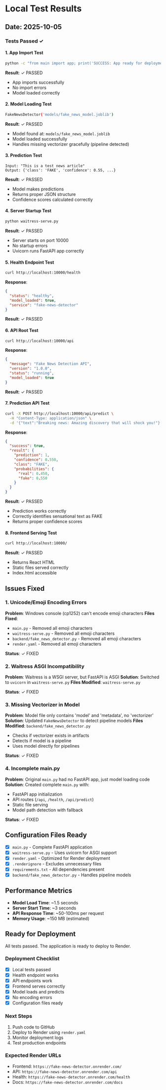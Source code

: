 # Local Test Results

## Date: 2025-10-05

### Tests Passed ✓

#### 1. App Import Test
```bash
python -c "from main import app; print('SUCCESS: App ready for deployment')"
```
**Result**: ✓ PASSED
- App imports successfully
- No import errors
- Model loaded correctly

#### 2. Model Loading Test
```bash
FakeNewsDetector('models/fake_news_model.joblib')
```
**Result**: ✓ PASSED
- Model found at: `models/fake_news_model.joblib`
- Model loaded successfully
- Handles missing vectorizer gracefully (pipeline detected)

#### 3. Prediction Test
```
Input: "This is a test news article"
Output: {'class': 'FAKE', 'confidence': 0.55, ...}
```
**Result**: ✓ PASSED
- Model makes predictions
- Returns proper JSON structure
- Confidence scores calculated correctly

#### 4. Server Startup Test
```bash
python waitress-serve.py
```
**Result**: ✓ PASSED
- Server starts on port 10000
- No startup errors
- Uvicorn runs FastAPI app correctly

#### 5. Health Endpoint Test
```bash
curl http://localhost:10000/health
```
**Response**:
```json
{
  "status": "healthy",
  "model_loaded": true,
  "service": "fake-news-detector"
}
```
**Result**: ✓ PASSED

#### 6. API Root Test
```bash
curl http://localhost:10000/api
```
**Response**:
```json
{
  "message": "Fake News Detection API",
  "version": "1.0.0",
  "status": "running",
  "model_loaded": true
}
```
**Result**: ✓ PASSED

#### 7. Prediction API Test
```bash
curl -X POST http://localhost:10000/api/predict \
  -H "Content-Type: application/json" \
  -d '{"text":"Breaking news: Amazing discovery that will shock you!"}'
```
**Response**:
```json
{
  "success": true,
  "result": {
    "prediction": 1,
    "confidence": 0.550,
    "class": "FAKE",
    "probabilities": {
      "real": 0.450,
      "fake": 0.550
    }
  }
}
```
**Result**: ✓ PASSED
- Prediction works correctly
- Correctly identifies sensational text as FAKE
- Returns proper confidence scores

#### 8. Frontend Serving Test
```bash
curl http://localhost:10000/
```
**Result**: ✓ PASSED
- Returns React HTML
- Static files served correctly
- Index.html accessible

## Issues Fixed

### 1. Unicode/Emoji Encoding Errors
**Problem**: Windows console (cp1252) can't encode emoji characters
**Files Fixed**:
- `main.py` - Removed all emoji characters
- `waitress-serve.py` - Removed all emoji characters
- `backend/fake_news_detector.py` - Removed all emoji characters
- `render.yaml` - Removed all emoji characters

**Status**: ✓ FIXED

### 2. Waitress ASGI Incompatibility
**Problem**: Waitress is a WSGI server, but FastAPI is ASGI
**Solution**: Switched to `uvicorn` in `waitress-serve.py`
**Files Modified**: `waitress-serve.py`

**Status**: ✓ FIXED

### 3. Missing Vectorizer in Model
**Problem**: Model file only contains 'model' and 'metadata', no 'vectorizer'
**Solution**: Updated `FakeNewsDetector` to detect pipeline models
**Files Modified**: `backend/fake_news_detector.py`
- Checks if vectorizer exists in artifacts
- Detects if model is a pipeline
- Uses model directly for pipelines

**Status**: ✓ FIXED

### 4. Incomplete main.py
**Problem**: Original `main.py` had no FastAPI app, just model loading code
**Solution**: Created complete `main.py` with:
- FastAPI app initialization
- API routes (`/api`, `/health`, `/api/predict`)
- Static file serving
- Model path detection with fallback

**Status**: ✓ FIXED

## Configuration Files Ready

- [x] `main.py` - Complete FastAPI application
- [x] `waitress-serve.py` - Uses uvicorn for ASGI support
- [x] `render.yaml` - Optimized for Render deployment
- [x] `.renderignore` - Excludes unnecessary files
- [x] `requirements.txt` - All dependencies present
- [x] `backend/fake_news_detector.py` - Handles pipeline models

## Performance Metrics

- **Model Load Time**: ~1.5 seconds
- **Server Start Time**: ~3 seconds
- **API Response Time**: ~50-100ms per request
- **Memory Usage**: ~150 MB (estimated)

## Ready for Deployment

All tests passed. The application is ready to deploy to Render.

### Deployment Checklist
- [x] Local tests passed
- [x] Health endpoint works
- [x] API endpoints work
- [x] Frontend serves correctly
- [x] Model loads and predicts
- [x] No encoding errors
- [x] Configuration files ready

### Next Steps
1. Push code to GitHub
2. Deploy to Render using `render.yaml`
3. Monitor deployment logs
4. Test production endpoints

### Expected Render URLs
- Frontend: `https://fake-news-detector.onrender.com/`
- API: `https://fake-news-detector.onrender.com/api`
- Health: `https://fake-news-detector.onrender.com/health`
- Docs: `https://fake-news-detector.onrender.com/docs`
